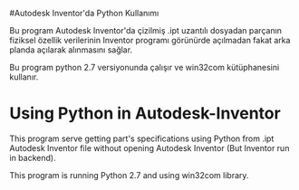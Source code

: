 #Autodesk Inventor'da Python Kullanımı

Bu program Autodesk Inventor'da çizilmiş .ipt uzantılı dosyadan parçanın fiziksel özellik verilerinin Inventor programı görünürde açılmadan fakat arka planda açılarak alınmasını sağlar.

Bu program python 2.7 versiyonunda çalışır ve win32com kütüphanesini kullanır.


# Using Python in Autodesk-Inventor

This program serve getting part's specifications using Python from .ipt Autodesk Inventor file without opening Autodesk Inventor (But Inventor run in backend).

This program is running Python 2.7 and using win32com library. 
